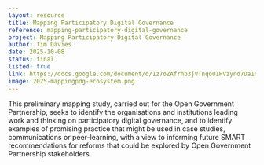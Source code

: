```yaml
---
layout: resource
title: Mapping Participatory Digital Governance
reference: mapping-participatory-digital-governance
project: Mapping Participatory Digital Governance
author: Tim Davies
date: 2025-10-08
status: final
listed: true
link: https://docs.google.com/document/d/1z7oZAfrhb3jVTnqoUIHVzyno7Da1x4qTlZVoIhW9FKM/edit#heading=h.jgmduqp1336
image: 2025-mappingpdg-ecosystem.png
---
```


This preliminary mapping study, carried out for the Open Government Partnership, seeks to identify the organisations and institutions leading work and thinking on participatory digital governance, and to identify examples of promising practice that might be used in case studies, communications or peer-learning, with a view to informing future SMART recommendations for reforms that could be explored by Open Government Partnership stakeholders.

